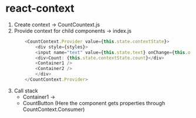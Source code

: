 # react-context

1. Create context -> CountCountext.js
2. Provide context for child components -> index.js
    ```js
        <CountContext.Provider value={this.state.contextState}>
            <div style={styles}>
            <input name="text" value={this.state.text} onChange={this.onChange} />
            <div>Count: {this.state.contextState.count}</div>
            <Container1 />
            <Container2 />
            </div>
        </CountContext.Provider>
    ```
3. Call stack
    * Container1 ->
    * CountButton (Here the component gets properties through CountContext.Consumer)
